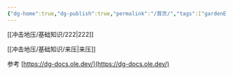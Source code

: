 ```yaml
---
{"dg-home":true,"dg-publish":true,"permalink":"/首页/","tags":["gardenEntry"],"dgPassFrontmatter":true,"noteIcon":"","created":"2024-06-29T12:56:18.481+08:00","updated":"2024-06-29T16:30:57.283+08:00"}
---
```



[[冲击地压/基础知识/222\|222]]

[[冲击地压/基础知识/来压\|来压]]




参考
[https://dg-docs.ole.dev/](https://dg-docs.ole.dev/)